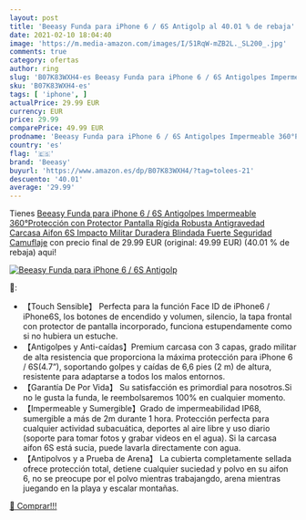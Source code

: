 ```yaml
---
layout: post
title: 'Beeasy Funda para iPhone 6 / 6S Antigolp al 40.01 % de rebaja'
date: 2021-02-10 18:04:40
image: 'https://m.media-amazon.com/images/I/51RqW-mZB2L._SL200_.jpg'
comments: true
category: ofertas
author: ring
slug: 'B07K83WXH4-es Beeasy Funda para iPhone 6 / 6S Antigolpes Impermeable...'
sku: 'B07K83WXH4-es'
tags: [ 'iphone', ]
actualPrice: 29.99 EUR
currency: EUR
price: 29.99
comparePrice: 49.99 EUR
prodname: 'Beeasy Funda para iPhone 6 / 6S Antigolpes Impermeable 360°Protección con Protector Pantalla Rígida Robusta Antigravedad Carcasa Aifon 6S Impacto Militar Duradera Blindada Fuerte Seguridad Camuflaje'
country: 'es'
flag: '🇪🇸'
brand: 'Beeasy'
buyurl: 'https://www.amazon.es/dp/B07K83WXH4/?tag=tolees-21'
descuento: '40.01'
average: '29.99'
---
```


Tienes [Beeasy Funda para iPhone 6 / 6S Antigolpes Impermeable 360°Protección con Protector Pantalla Rígida Robusta Antigravedad Carcasa Aifon 6S Impacto Militar Duradera Blindada Fuerte Seguridad Camuflaje](https://www.amazon.es/dp/B07K83WXH4/?tag=tolees-21) con precio final de  29.99 EUR (original: 49.99 EUR) (40.01 %  de rebaja) aqui!

[![Beeasy Funda para iPhone 6 / 6S Antigolp](https://m.media-amazon.com/images/I/51RqW-mZB2L._SL200_.jpg)](https://www.amazon.es/dp/B07K83WXH4/?tag=tolees-21)

🔎:

- 【Touch Sensible】 Perfecta para la función Face ID de iPhone6 / iPhone6S, los botones de encendido y volumen, silencio, la tapa frontal con protector de pantalla incorporado, funciona estupendamente como si no hubiera un estuche.
- 【Antigolpes y Anti-caídas】Premium carcasa con 3 capas, grado militar de alta resistencia que proporciona la máxima protección para iPhone 6 / 6S(4.7”), soportando golpes y caídas de 6,6 pies (2 m) de altura, resistente para adaptarse a todos los malos entornos.
- 【Garantía De Por Vida】 Su satisfacción es primordial para nosotros.Si no le gusta la funda, le reembolsaremos 100% en cualquier momento.
- 【Impermeable y Sumergible】Grado de impermeabilidad IP68, sumergible a más de 2m durante 1 hora. Protección perfecta para cualquier actividad subacuática, deportes al aire libre y uso diario (soporte para tomar fotos y grabar videos en el agua). Si la carcasa aifon 6S está sucia, puede lavarla directamente con agua.
- 【Antipolvos y a Prueba de Arena】 La cubierta completamente sellada ofrece protección total, detiene cualquier suciedad y polvo en su aifon 6, no se preocupe por el polvo mientras trabajangdo, arena mientras juegando en la playa y escalar montañas.

[🛒 Comprar!!!](https://www.amazon.es/dp/B07K83WXH4/?tag=tolees-21)
